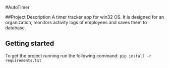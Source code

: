 #AutoTimer

##Project Description
A timer tracker app for win32 OS. It is designed for an organization, monitors activity logs of employees and saves them to database.

## Getting started
To get the project running run the following command:
```pip install -r requirements.txt```
